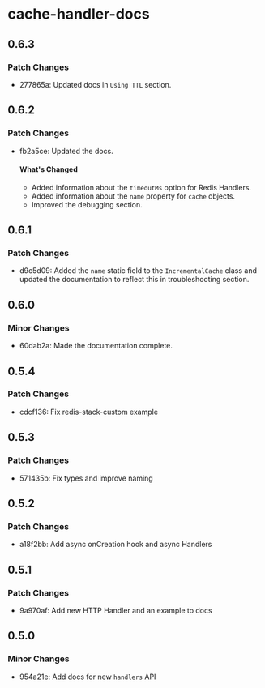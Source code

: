 # cache-handler-docs

## 0.6.3

### Patch Changes

- 277865a: Updated docs in `Using TTL` section.

## 0.6.2

### Patch Changes

- fb2a5ce: Updated the docs.

  #### What's Changed

  - Added information about the `timeoutMs` option for Redis Handlers.
  - Added information about the `name` property for `cache` objects.
  - Improved the debugging section.

## 0.6.1

### Patch Changes

- d9c5d09: Added the `name` static field to the `IncrementalCache` class and updated the documentation to reflect this in troubleshooting section.

## 0.6.0

### Minor Changes

- 60dab2a: Made the documentation complete.

## 0.5.4

### Patch Changes

- cdcf136: Fix redis-stack-custom example

## 0.5.3

### Patch Changes

- 571435b: Fix types and improve naming

## 0.5.2

### Patch Changes

- a18f2bb: Add async onCreation hook and async Handlers

## 0.5.1

### Patch Changes

- 9a970af: Add new HTTP Handler and an example to docs

## 0.5.0

### Minor Changes

- 954a21e: Add docs for new `handlers` API
